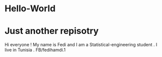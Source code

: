 # Hello-World
# Just another repisotry
Hi everyone !
My name is Fedi and I am a Statistical-engineering student . I live in Tunisia .
FB/fedihamdi.1
